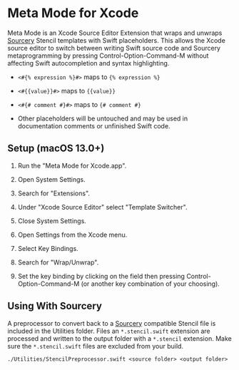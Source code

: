 # Meta Mode for Xcode

Meta Mode is an Xcode Source Editor Extension that wraps and unwraps [Sourcery][sourcery] Stencil templates with Swift placeholders. This allows the Xcode source editor to switch between writing Swift source code and Sourcery metaprogramming by pressing Control-Option-Command-M without affecting Swift autocompletion and syntax highlighting.

* `<#{% expression %}#>` maps to `{% expression %}`

* `<#{{value}}#>` maps to `{{value}}`

* `<#{# comment #}#>` maps to `{# comment #}`

* Other placeholders will be untouched and may be used in documentation comments or unfinished Swift code.

## Setup (macOS 13.0+)

1. Run the "Meta Mode for Xcode.app".

2. Open System Settings.

3. Search for "Extensions".

4. Under "Xcode Source Editor" select "Template Switcher".

5. Close System Settings.

6. Open Settings from the Xcode menu.

7. Select Key Bindings.

8. Search for "Wrap/Unwrap".

9. Set the key binding by clicking on the field then pressing Control-Option-Command-M (or another key combination of your choosing).

## Using With Sourcery

A preprocessor to convert back to a [Sourcery][sourcery] compatible Stencil file is included in the Utilities folder. Files an `*.stencil.swift` extension are processed and written to the output folder with a `*.stencil` extension. Make sure the `*.stencil.swift` files are excluded from your build.

```
./Utilities/StencilPreprocessor.swift <source folder> <output folder>
```

[sourcery]: https://github.com/krzysztofzablocki/Sourcery
